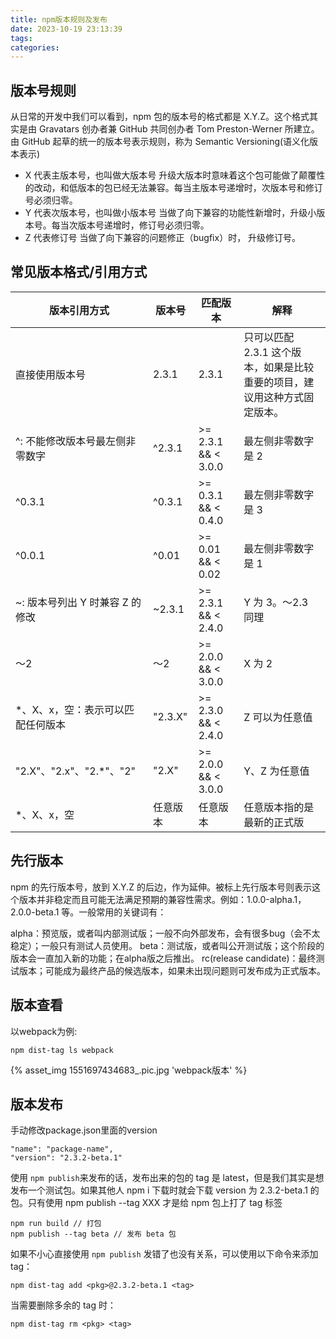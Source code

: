 ```yaml
---
title: npm版本规则及发布
date: 2023-10-19 23:13:39
tags:
categories:
---
```



## 版本号规则
从日常的开发中我们可以看到，npm 包的版本号的格式都是 X.Y.Z。这个格式其实是由 Gravatars 创办者兼 GitHub 共同创办者 Tom Preston-Werner 所建立。由 GitHub 起草的统一的版本号表示规则，称为 Semantic Versioning(语义化版本表示)

- X 代表主版本号，也叫做大版本号
升级大版本时意味着这个包可能做了颠覆性的改动，和低版本的包已经无法兼容。每当主版本号递增时，次版本号和修订号必须归零。
- Y 代表次版本号，也叫做小版本号
当做了向下兼容的功能性新增时，升级小版本号。每当次版本号递增时，修订号必须归零。
- Z 代表修订号
当做了向下兼容的问题修正（bugfix）时， 升级修订号。

<!--more-->

## 常见版本格式/引用方式

| 版本引用方式                         | 版本号    | 匹配版本               | 解释                                                       |
| ------------------------------------ | --------- | ----------------------- | ---------------------------------------------------------- |
| 直接使用版本号                       | 2.3.1     | 2.3.1                   | 只可以匹配 2.3.1 这个版本，如果是比较重要的项目，建议用这种方式固定版本。 |
| ^: 不能修改版本号最左侧非零数字    | ^2.3.1    | >= 2.3.1 && < 3.0.0    | 最左侧非零数字是 2                                          |
| ^0.3.1                               | ^0.3.1    | >= 0.3.1 && < 0.4.0    | 最左侧非零数字是 3                                          |
| ^0.0.1                               | ^0.01     | >= 0.01 && < 0.02      | 最左侧非零数字是 1                                          |
| ~: 版本号列出 Y 时兼容 Z 的修改     | ~2.3.1    | >= 2.3.1 && < 2.4.0    | Y 为 3。～2.3 同理                                            |
| ～2                                  | ～2       | >= 2.0.0 && < 3.0.0    | X 为 2                                                      |
| *、X、x，空：表示可以匹配任何版本   | "2.3.X"   | >= 2.3.0 && < 2.4.0    | Z 可以为任意值                                              |
| "2.X"、"2.x"、"2.*"、"2"            | "2.X"     | >= 2.0.0 && < 3.0.0    | Y、Z 为任意值                                                |
| *、X、x，空                          | 任意版本 | 任意版本               | 任意版本指的是最新的正式版                                  |

## 先行版本

npm 的先行版本号，放到 X.Y.Z 的后边，作为延伸。被标上先行版本号则表示这个版本并非稳定而且可能无法满足预期的兼容性需求。例如：1.0.0-alpha.1，2.0.0-beta.1 等。一般常用的关键词有：

alpha：预览版，或者叫内部测试版；一般不向外部发布，会有很多bug（会不太稳定）；一般只有测试人员使用。
beta：测试版，或者叫公开测试版；这个阶段的版本会一直加入新的功能；在alpha版之后推出。
rc(release candidate)：最终测试版本；可能成为最终产品的候选版本，如果未出现问题则可发布成为正式版本。

## 版本查看

以webpack为例:

```
npm dist-tag ls webpack
```
{% asset_img 1551697434683_.pic.jpg 'webpack版本' %}

## 版本发布

手动修改package.json里面的version

```
"name": "package-name",
"version": "2.3.2-beta.1"
```
使用 `npm publish`来发布的话，发布出来的包的 tag 是 latest，但是我们其实是想发布一个测试包。如果其他人 npm i 下载时就会下载 version 为 2.3.2-beta.1 的包。只有使用 npm publish --tag XXX 才是给 npm 包上打了 tag 标签

```
npm run build // 打包
npm publish --tag beta // 发布 beta 包
```
如果不小心直接使用 `npm publish` 发错了也没有关系，可以使用以下命令来添加 tag：

```
npm dist-tag add <pkg>@2.3.2-beta.1 <tag>
```
当需要删除多余的 tag 时：

```
npm dist-tag rm <pkg> <tag>
```


